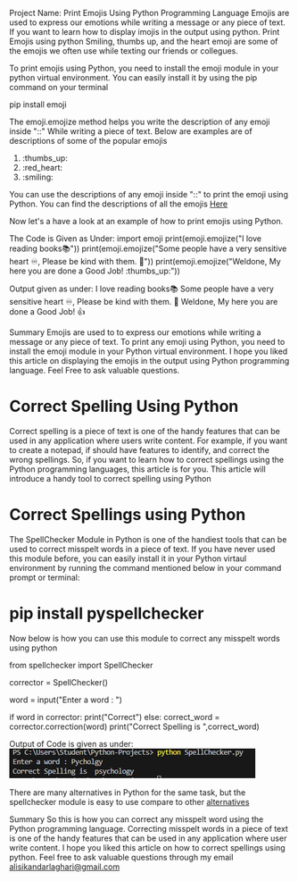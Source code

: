 Project Name: Print Emojis Using Python Programming Language
Emojis are used to express our emotions while writing a message or any piece of text. If you want to learn how to display imojis in the output using python.
Print Emojis using python 
Smiling, thumbs up, and the heart emoji are some of the emojis we often use while texting our friends or collegues.

To print emojis using Python, you need to install the emoji module in your python virtual environment. You can easily install it by using the pip command on your terminal 

pip install emoji 

The emoji.emojize method helps you write the description of any emoji inside "::" While writing a piece of text. Below are examples are of descriptions of some of the popular emojis

1. :thumbs_up:
2. :red_heart:
3. :smiling: 

You can use the descriptions of any emoji inside "::" to print the emoji using Python. You can find the descriptions of all the emojis [Here](https://carpedm20.github.io/emoji/)

Now let's a have a look at an example of how to print emojis using Python.

The Code is Given as Under:
import emoji
print(emoji.emojize("I love reading books:books:"))
print(emoji.emojize("Some people have a very sensitive heart :infinity:, Please be kind with them. :hibiscus:"))
print(emoji.emojize("Weldone, My here you are done a Good Job! :thumbs_up:"))

Output given as under:
I love reading books📚
Some people have a very sensitive heart ♾️, Please be kind with them. 🌺
Weldone, My here you are done a Good Job! 👍

Summary 
Emojis are used to to express our emotions while writing a message or any piece of text. To print any emoji using Python, you need to install the emoji module in your Python virtual environment. I hope you liked this article on displaying the emojis in the output using Python programming language. Feel Free to ask valuable questions.


# Correct Spelling Using Python

Correct spelling is a piece of text is one of the handy features that can be used in any application where users write content. For example, if you want to create a notepad, if should have features to identify, and correct the wrong spellings. So, if you want to learn how to correct spellings using the Python programming languages, this article is for you. This article will introduce a handy tool to correct spelling using Python

# Correct Spellings using Python

The SpellChecker Module in Python is one of the handiest tools that can be used to correct misspelt words in a piece of text. If you have never used this module before, you can easily install it in your Python virtaul environment by running the command mentioned below in your command prompt or terminal:

# pip install pyspellchecker

Now below is how you can use this module to correct any misspelt words using python

from spellchecker import SpellChecker

corrector = SpellChecker()

word = input("Enter a word : ")

if word in corrector:
 print("Correct")
else:
 correct_word = corrector.correction(word)
 print("Correct Spelling is ",correct_word)

 Output of Code is given as under:
 ![Output of the code](image-1.png)

There are many alternatives in Python for the same task, but the spellchecker module is easy to use compare to other [alternatives](https://thecleverprogrammer.com/2020/12/18/spelling-correction-with-python/)

Summary
So this is how you can correct any misspelt word using the Python programming language. Correcting misspelt words in a piece of text is one of the handy features that can be used in any application where user write content. I hope you liked this article on how to correct spellings using python. Feel free to ask valuable questions through my email alisikandarlaghari@gmail.com



















